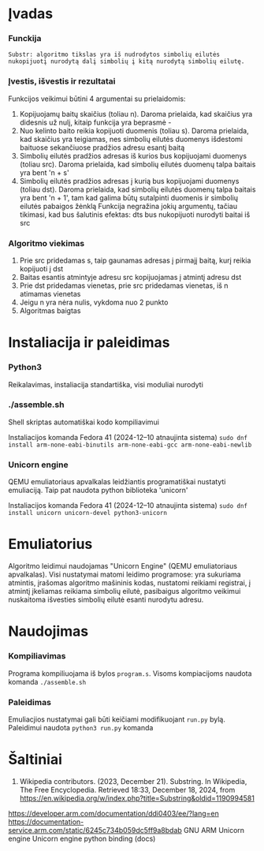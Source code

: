# Įvadas
### Funckija
    Substr: algoritmo tikslas yra iš nudrodytos simbolių eilutės nukopijuotį nurodytą dalį simbolių į kitą nurodytą simbolių eilutę. 

### Įvestis, išvestis ir rezultatai
Funkcijos veikimui būtini 4 argumentai su prielaidomis:
1. Kopijuojamų baitų skaičius (toliau n). Daroma prielaida, kad skaičius yra didesnis už nulį, kitaip funkcija yra beprasmė - 
2. Nuo kelinto baito reikia kopijuoti duomenis (toliau s). Daroma prielaida, kad skaičius yra teigiamas, nes simbolių eilutės duomenys išdestomi baituose sekančiuose pradžios adresu esantį baitą
3. Simbolių eilutės pradžios adresas iš kurios bus kopijuojami duomenys (toliau src). Daroma prielaida, kad simbolių eilutės duomenų talpa baitais yra bent 'n + s'
4. Simbolių eilutės pradžios adresas į kurią bus kopijuojami duomenys (toliau dst). Daroma prielaida, kad simbolių eilutės duomenų talpa baitais yra bent 'n + 1', tam kad galima būtų sutalpinti duomenis ir simbolių eilutės pabaigos žėnklą
    Funkcija negražina jokių argumentų, tačiau tikimasi, kad bus šalutinis efektas: dts bus nukopijuoti nurodyti baitai iš src

### Algoritmo viekimas
1. Prie src pridedamas s, taip gaunamas adresas į pirmajį baitą, kurį reikia kopijuoti į dst
2. Baitas esantis atmintyje adresu src kopijuojamas į atmintį adresu dst
3. Prie dst pridedamas vienetas, prie src pridedamas vienetas, iš n atimamas vienetas
4. Jeigu n yra nėra nulis, vykdoma nuo 2 punkto
5. Algoritmas baigtas

# Instaliacija ir paleidimas

### Python3
Reikalavimas, instaliacija standartiška, visi moduliai nurodyti

### ./assemble.sh
Shell skriptas automatiškai kodo kompiliavimui

Instaliacijos komanda Fedora 41 (2024-12–10 atnaujinta sistema) `sudo dnf install arm-none-eabi-binutils arm-none-eabi-gcc arm-none-eabi-newlib`

### Unicorn engine
QEMU emuliatoriaus apvalkalas leidžiantis programatiškai nustatyti emuliaciją. Taip pat naudota python biblioteka 'unicorn'

Instaliacijos komanda Fedora 41 (2024-12–10 atnaujinta sistema) `sudo dnf install unicorn unicorn-devel python3-unicorn`


# Emuliatorius

Algoritmo leidimui naudojamas "Unicorn Engine" (QEMU emuliatoriaus apvalkalas). Visi nustatymai matomi leidimo programose: yra sukuriama atmintis, įrašomas algoritmo mašininis kodas, nustatomi reikiami registrai, į atmintį įkeliamas reikiama simbolių eilutė, pasibaigus algoritmo veikimui nuskaitoma išvesties simbolių eilutė esanti nurodytu adresu.

# Naudojimas

### Kompiliavimas

Programa kompiliuojama iš bylos `program.s`. Visoms kompiacijoms naudota komanda `./assemble.sh`

### Paleidimas

Emuliacjios nustatymai gali būti keičiami modifikuojant `run.py` bylą. Paleidimui naudota `python3 run.py` komanda


#  Šaltiniai

1. Wikipedia contributors. (2023, December 21). Substring. In Wikipedia, The Free Encyclopedia. Retrieved 18:33, December 18, 2024, from https://en.wikipedia.org/w/index.php?title=Substring&oldid=1190994581
<!-- todo format -->
https://developer.arm.com/documentation/ddi0403/ee/?lang=en
https://documentation-service.arm.com/static/6245c734b059dc5ff9a8bdab
GNU ARM
Unicorn engine
Unicorn engine python binding (docs)

